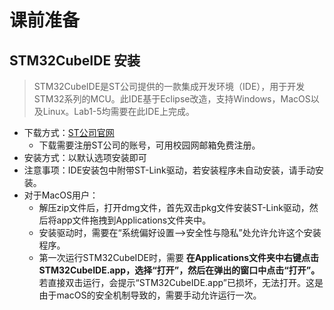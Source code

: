 # 课前准备

## STM32CubeIDE 安装

> STM32CubeIDE是ST公司提供的一款集成开发环境（IDE），用于开发STM32系列的MCU。此IDE基于Eclipse改造，支持Windows，MacOS以及Linux。Lab1-5均需要在此IDE上完成。

- 下载方式：[ST公司官网](https://www.st.com/zh/development-tools/stm32cubeide.html)
    - 下载需要注册ST公司的账号，可用校园网邮箱免费注册。
- 安装方式：以默认选项安装即可
- 注意事项：IDE安装包中附带ST-Link驱动，若安装程序未自动安装，请手动安装。
- 对于MacOS用户：
    - 解压zip文件后，打开dmg文件，首先双击pkg文件安装ST-Link驱动，然后将app文件拖拽到Applications文件夹中。
    - 安装驱动时，需要在“系统偏好设置-->安全性与隐私”处允许允许这个安装程序。
    - 第一次运行STM32CubeIDE时，需要 **在Applications文件夹中右键点击STM32CubeIDE.app，选择“打开”，然后在弹出的窗口中点击“打开”。** 若直接双击运行，会提示“STM32CubeIDE.app”已损坏，无法打开。这是由于macOS的安全机制导致的，需要手动允许运行一次。
    